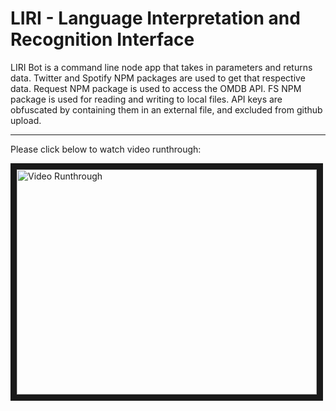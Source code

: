 # LIRI - Language Interpretation and Recognition Interface

LIRI Bot is a command line node app that takes in parameters and returns data. Twitter and Spotify NPM packages are used to get that respective data. Request NPM package is used to access the OMDB API. FS NPM package is used for reading and writing to local files. API keys are obfuscated by containing them in an external file, and excluded from github upload.

***

Please click below to watch video runthrough:

<a href="http://www.youtube.com/watch?feature=player_embedded&v=N4frpVRUccI" target="_blank"><img src="http://img.youtube.com/vi/N4frpVRUccI/0.jpg" alt="Video Runthrough" width="480" height="360" border="10" /></a> 
